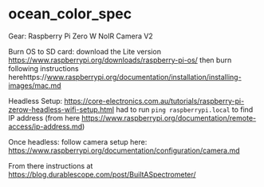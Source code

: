 # ocean_color_spec

Gear:
Raspberry Pi Zero W
NoIR Camera V2


Burn OS to SD card:
download the Lite version https://www.raspberrypi.org/downloads/raspberry-pi-os/
then burn following instructions herehttps://www.raspberrypi.org/documentation/installation/installing-images/mac.md

Headless Setup:
https://core-electronics.com.au/tutorials/raspberry-pi-zerow-headless-wifi-setup.html
had to run `ping raspberrypi.local` to find IP address (from here https://www.raspberrypi.org/documentation/remote-access/ip-address.md)

Once headless:
follow camera setup here: https://www.raspberrypi.org/documentation/configuration/camera.md

From there instructions at https://blog.durablescope.com/post/BuiltASpectrometer/





